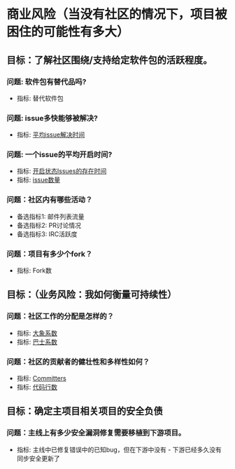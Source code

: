# 商业风险（当没有社区的情况下，项目被困住的可能性有多大）

## 目标：了解社区围绕/支持给定软件包的活跃程度。

### 问题: 软件包有替代品吗? 
- 指标: 替代软件包

### 问题: issue多快能够被解决? 
- 指标: [平均issue解决时间](average-issue-resolution-time.md)

### 问题: 一个issue的平均开启时间? 
- 指标: [开启状态Issues的存在时间](issues-open-age.md)
- 指标: [issue数量](issues-volume.md)

### 问题：社区内有哪些活动？
- 备选指标1: 邮件列表流量
- 备选指标2: PR讨论情况
- 备选指标3: IRC活跃度

### 问题：项目有多少个fork？
- 指标: Fork数

## 目标：（业务风险：我如何衡量可持续性） 

### 问题：社区工作的分配是怎样的？
- 指标: [大象系数](elephant-factor.md)
- 指标: [巴士系数](bus-factor.md)

### 问题：社区的贡献者的健壮性和多样性如何？
- 指标: [Committers](committers.md)
- 指标: [代码行数](lines-of-code.md)

## 目标：确定主项目相关项目的安全负债

### 问题：主线上有多少安全漏洞修复需要移植到下游项目。
- 指标: 主线中已修复错误中的已知bug，但在下游中没有 - 下游已经多久没有同步安全更新了
